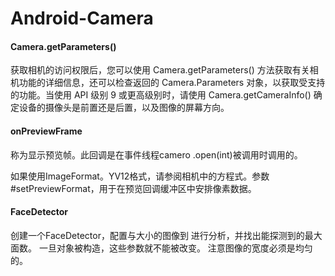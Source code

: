 # Android-Camera

#### Camera.getParameters()

获取相机的访问权限后，您可以使用 Camera.getParameters() 方法获取有关相机功能的详细信息，还可以检查返回的 Camera.Parameters 对象，以获取受支持的功能。当使用 API 级别 9 或更高级别时，请使用 Camera.getCameraInfo() 确定设备的摄像头是前置还是后置，以及图像的屏幕方向。

#### onPreviewFrame
称为显示预览帧。此回调是在事件线程camero .open(int)被调用时调用的。

如果使用ImageFormat。YV12格式，请参阅相机中的方程式。参数#setPreviewFormat，用于在预览回调缓冲区中安排像素数据。

#### FaceDetector

创建一个FaceDetector，配置与大小的图像到
进行分析，并找出能探测到的最大面数。
一旦对象被构造，这些参数就不能被改变。
注意图像的宽度必须是均匀的。